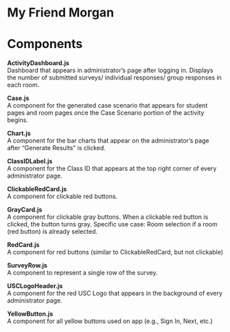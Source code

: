 # My Friend Morgan
# **Components**

**ActivityDashboard.js**  
Dashboard that appears in administrator’s page after logging in. Displays the number of submitted surveys/ individual responses/ group responses in each room.

**Case.js**  
A component for the generated case scenario that appears for student pages and room pages once the Case Scenario portion of the activity begins.

**Chart.js**  
A component for the bar charts that appear on the administrator’s page after “Generate Results” is clicked.

**ClassIDLabel.js**  
A component for the Class ID that appears at the top right corner of every administrator page.

**ClickableRedCard.js**  
A component for clickable red buttons.

**GrayCard.js**  
A component for clickable gray buttons. When a clickable red button is clicked, the button turns gray. Specific use case: Room selection if a room (red button) is already selected.

**RedCard.js**  
A component for red buttons (similar to ClickableRedCard, but not clickable)

**SurveyRow.js**  
A component to represent a single row of the survey.

**USCLogoHeader.js**  
A component for the red USC Logo that appears in the background of every administrator page.

**YellowButton.js**  
A component for all yellow buttons used on app (e.g., Sign In, Next, etc.)